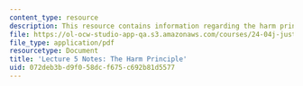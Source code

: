 ```yaml
---
content_type: resource
description: This resource contains information regarding the harm principle.
file: https://ol-ocw-studio-app-qa.s3.amazonaws.com/courses/24-04j-justice-spring-2012/072deb3bd9f058dcf675c692b81d5577_MIT24_04JS12_lec05.pdf
file_type: application/pdf
resourcetype: Document
title: 'Lecture 5 Notes: The Harm Principle'
uid: 072deb3b-d9f0-58dc-f675-c692b81d5577
---
```

